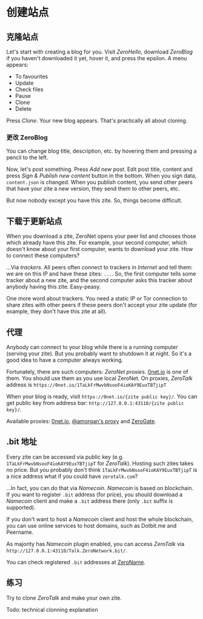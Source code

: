 # 创建站点

## 克隆站点

Let's start with creating a blog for you. Visit _ZeroHello_, download _ZeroBlog_ if you haven't downloaded it yet, hover it, and press the epsilon. A menu appears:

-   To favourites
-   Update
-   Check files
-   Pause
-   Clone
-   Delete

Press _Clone_. Your new blog appears. That's practically all about cloning.

### 更改 ZeroBlog

You can change blog title, description, etc. by hovering them and pressing a pencil to the left.

Now, let's post something. Press _Add new post_. Edit post title, content and press _Sign & Publish new content_ button in the bottom. When you sign data, `content.json` is changed. When you publish content, you send other peers that have your zite a new version, they send them to other peers, etc.

But now nobody except you have this zite. So, things become difficult.

## 下载于更新站点

When you download a zite, ZeroNet opens your peer list and chooses those which already have this zite. For example, your second computer, which doesn't know about your first computer, wants to download your zite. How to connect these computers?

...Via _trackers_. All peers often connect to trackers in _Internet_ and tell them: we are on this IP and have these zites: `...`. So, the first computer tells some tracker about a new zite, and the second computer asks this tracker about anybody having this zite. Easy-peasy.

One more word about trackers. You need a static IP or Tor connection to share zites with other peers if these peers don't accept your zite update (for example, they don't have this zite at all).

## 代理

Anybody can connect to your blog while there is a running computer (serving your zite). But you probably want to shutdown it at night. So it's a good idea to have a computer always working.

Fortunately, there are such computers: _ZeroNet proxies_. [0net.io](https://0net.io) is one of them. You should use them as you use local ZeroNet. On proxies, _ZeroTalk_ address is `https://0net.io/1TaLkFrMwvbNsooF4ioKAY9EuxTBTjipT`

When your blog is ready, visit `https://0net.io/{zite public key}/`. You can get public key from address bar: `http://127.0.0.1:43110/{zite public key}/`.

Available proxies: [0net.io](https://0net.io), [@amorgan's proxy](http://zn.amorgan.xyz) and [ZeroGate](https://zerogate.tk).

## .bit 地址

Every zite can be accessed via public key (e.g. `1TaLkFrMwvbNsooF4ioKAY9EuxTBTjipT` for _ZeroTalk_). Hosting such zites takes no price. But you probably don't think `1TaLkFrMwvbNsooF4ioKAY9EuxTBTjipT` is a nice address what if you could have `zerotalk.com`?

...In fact, you can do that via _Namecoin_. _Namecoin_ is based on blockchain. If you want to register `.bit` address (for price), you should download a _Namecoin_ client and make a `.bit` address there (only `.bit` suffix is supported).

If you don't want to host a _Namecoin_ client and host the whole blockchain, you can use online services to host domains, such as Dotbit.me and Peername.

As majority has _Namecoin_ plugin enabled, you can access _ZeroTalk_ via `http://127.0.0.1:43110/Talk.ZeroNetwork.bit/`.

You can check registered `.bit` addresses at [ZeroName](http://127.0.0.1:43110/zeroname.bit/`).

## 练习

Try to clone _ZeroTalk_ and make your own zite.

Todo:
technical clonning explanation
